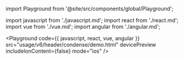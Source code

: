 import Playground from '@site/src/components/global/Playground';

import javascript from './javascript.md';
import react from './react.md';
import vue from './vue.md';
import angular from './angular.md';

<Playground
  code={{ javascript, react, vue, angular }}
  src="usage/v6/header/condense/demo.html"
  devicePreview
  includeIonContent={false}
  mode="ios"
/>
